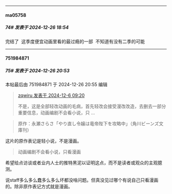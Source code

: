 ﻿
*****

####  ma05758  
##### 74#       发表于 2024-12-26 18:54

完结了  这季度便宜动画里看的最过瘾的一部  不知道有没有二季的可能 


*****

####  751984871  
##### 75#       发表于 2024-12-26 20:53

 本帖最后由 751984871 于 2024-12-26 20:55 编辑 
<blockquote><a href="httphttps://bbs.saraba1st.com/2b/forum.php?mod=redirect&amp;goto=findpost&amp;pid=66855753&amp;ptid=2131261" target="_blank">zqwiru 发表于 2024-12-6 09:20</a>

不是，这是全部轻改动画的毛病，首先轻改会接受漫改改造，去删去一部分重要信息，动画编剧不会看小说，只 ...</blockquote><blockquote>原作：永瀬さらさ「やり直し令嬢は竜帝陛下を攻略中」（角川ビーンズ文庫刊）</blockquote>
这片的原作表记是轻小说，不是漫画。
 <blockquote>动画编剧不会看小说，只看漫画</blockquote>
希望给点访谈或者业内人士的推特黑泥以证明这点，而不是读者或观众的主观臆测。

说staff多么多么蠢多么多么坏都没啥问题。但真没见过哪个有说自己只看漫画的。除非原作表记方式就是漫画。

